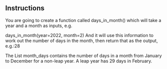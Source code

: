## Instructions

You are going to create a function called days_in_month() which will take a year and a month as inputs, e.g.

days_in_month(year=2022, month=2)
And it will use this information to work out the number of days in the month, then return that as the output, e.g.:28

The List month_days contains the number of days in a month from January to December for a non-leap year. A leap year has 29 days in February.